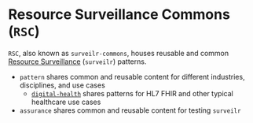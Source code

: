 # Resource Surveillance Commons (`RSC`)

`RSC`, also known as `surveilr-commons`, houses reusable and common [Resource Surveillance](https://www.opsfolio.com/surveilr) (`surveilr`) patterns.

- `pattern` shares common and reusable content for different industries, disciplines, and use cases
  - [`digital-health`](./pattern/digital-health) shares patterns for HL7 FHIR and other typical healthcare use cases
- `assurance` shares common and reusable content for testing `surveilr`
